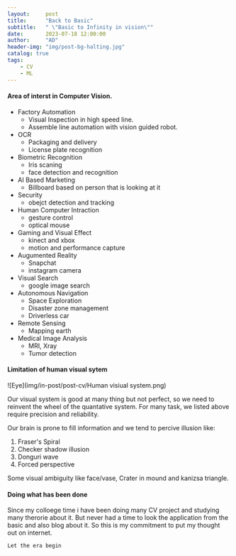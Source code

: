 ```yaml
---
layout:     post
title:      "Back to Basic"
subtitle:   " \"Basic to Infinity in vision\""
date:       2023-07-18 12:00:00
author:     "AD"
header-img: "img/post-bg-halting.jpg"
catalog: true
tags:
    - CV
    - ML
---
```

#### Area of interst in Computer Vision.

* Factory Automation 
  * Visual Inspection in high speed line.
  * Assemble line automation with vision guided robot.
* OCR
  * Packaging and delivery 
  * License plate recognition
* Biometric Recognition
  * Iris scaning
  * face detection and recognition
* AI Based Marketing
  * Billboard based on person that is looking at it
* Security
  * obejct detection and tracking
* Human Computer Intraction
  * gesture control
  * optical mouse
* Gaming and Visual Effect 
  * kinect and xbox
  * motion and performance capture
* Augumented Reality
  * Snapchat 
  * instagram camera
* Visual Search
  * google image search
* Autonomous Navigation
  * Space Exploration 
  * Disaster zone management 
  * Driverless car
* Remote Sensing
  * Mapping earth
* Medical Image Analysis
  * MRI, Xray
  * Tumor detection

#### Limitation of human visual sytem

![Eye](img/in-post/post-cv/Human visiual system.png)

Our visual system is good at many thing but not perfect, so we need to reinvent the wheel of the quantative system. For many task, we listed above require precision and reliability.

Our brain is prone to fill information and we tend to percive illusion like:
1. Fraser's Spiral
2. Checker shadow illusion
3. Donguri wave
4. Forced perspective

Some visual ambiguity like face/vase, Crater in mound and kanizsa triangle.

#### Doing what has been done

Since my colloege time i have been doing many CV project and studying many therorie about it. But never had a time to look the application from the basic and also blog about it. So this is my commitment to put my thought out on internet. 

`Let the era begin`